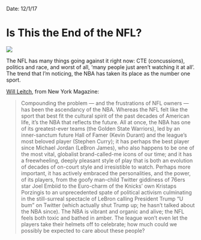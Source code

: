 Date: 12/1/17

# Is This the End of the NFL?

![](https://pixel.nymag.com/imgs/daily/intelligencer/2017/11/22/magazine/22-leitch.nocrop.w710.h2147483647.2x.jpg)

The NFL has many things going against it right now: CTE (concussions), politics and race, and worst of all, ‘many people just aren’t watching it at all’. The trend that I’m noticing, the NBA has taken its place as the number one sport.

[Will Leitch](http://nymag.com/daily/intelligencer/2017/11/leitch-is-this-the-end-of-the-nfl.html), from New York Magazine:

> Compounding the problem — and the frustrations of NFL owners — has been the ascendancy of the NBA. Whereas the NFL felt like the sport that best fit the cultural spirit of the past decades of American life, it’s the NBA that reflects the future. All at once, the NBA has one of its greatest-ever teams (the Golden State Warriors), led by an inner-sanctum future Hall of Famer (Kevin Durant) and the league’s most beloved player (Stephen Curry); it has perhaps the best player since Michael Jordan (LeBron James), who also happens to be one of the most vital, globalist brand-called-me icons of our time; and it has a freewheeling, deeply pleasant style of play that is both an evolution of decades of on-court style and irresistible to watch. Perhaps more important, it has actively embraced the personalities, and the power, of its players, from the goofy man-child Twitter giddiness of 76ers star Joel Embiid to the Euro-charm of the Knicks’ own Kristaps Porzingis to an unprecedented spate of political activism culminating in the still-surreal spectacle of LeBron calling President Trump “U bum” on Twitter (which actually shut Trump up; he hasn’t talked about the NBA since). The NBA is vibrant and organic and alive; the NFL feels both toxic and bathed in amber. The league won’t even let the players take their helmets off to celebrate; how much could we possibly be expected to care about these people?
